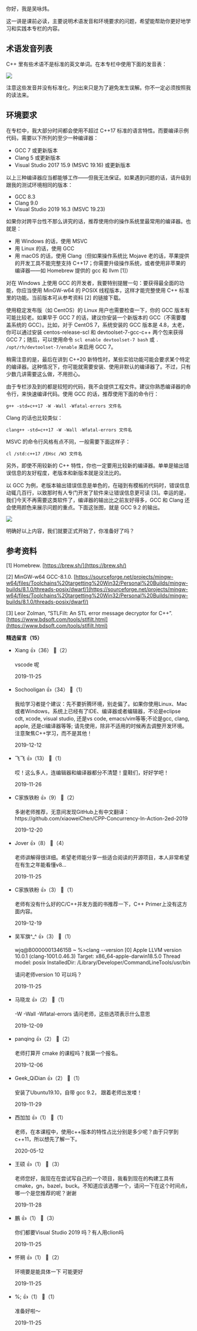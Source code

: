 你好，我是吴咏炜。

这一讲是课前必读，主要说明术语发音和环境要求的问题，希望能帮助你更好地学习和实践本专栏的内容。

## 术语发音列表

C++ 里有些术语不是标准的英文单词。在本专栏中使用下面的发音表：

![](https://static001.geekbang.org/resource/image/bc/72/bc0ee5d92ae1d741c14b8fef6fb04d72.jpg?wh=978%2A956)

注意这些发音并没有标准化，列出来只是为了避免发生误解。你不一定必须按照我的读法来。

## 环境要求

在专栏中，我大部分时间都会使用不超过 C++17 标准的语言特性。而要编译示例代码，需要以下所列的至少一种编译器：

- GCC 7 或更新版本
- Clang 5 或更新版本
- Visual Studio 2017 15.9 (MSVC 19.16) 或更新版本

以上三种编译器应当都能够工作——但我无法保证。如果遇到问题的话，请升级到跟我的测试环境相同的版本：

- GCC 8.3
- Clang 9.0
- Visual Studio 2019 16.3 (MSVC 19.23)

如果你对跨平台性不那么讲究的话，推荐使用你的操作系统里最常用的编译器。也就是：

- 用 Windows 的话，使用 MSVC
- 用 Linux 的话，使用 GCC
- 用 macOS 的话，使用 Clang（但如果操作系统比 Mojave 老的话，苹果提供的开发工具不能完整支持 C++17；你需要升级操作系统，或者使用非苹果的编译器——如 Homebrew 提供的 gcc 和 llvm \[1]）

对在 Windows 上使用 GCC 的开发者，我要特别提醒一句：要获得最全面的功能，你应当使用 MinGW-w64 的 POSIX 线程版本，这样才能完整使用 C++ 标准里的功能。当前版本可从参考资料 \[2] 的链接下载。

使用稳定发布版（如 CentOS）的 Linux 用户也需要检查一下，你的 GCC 版本有可能比较老。如果早于 GCC 7 的话，建议你安装一个新版本的 GCC（不需要覆盖系统的 GCC）。比如，对于 CentOS 7，系统安装的 GCC 版本是 4.8，太老，你可以通过安装 centos-release-scl 和 devtoolset-7-gcc-c++ 两个包来获得 GCC 7；随后，可以使用命令 `scl enable devtoolset-7 bash` 或 `. /opt/rh/devtoolset-7/enable` 来启用 GCC 7。

稍需注意的是，最后在讲到 C++20 新特性时，某些实验功能可能会要求某个特定的编译器。这种情况下，你可能就需要安装、使用非默认的编译器了。不过，只有少数几讲需要这么做，不用担心。

由于专栏涉及到的都是较短的代码，我不会提供工程文件。建议你熟悉编译器的命令行，来快速编译代码。使用 GCC 的话，推荐使用下面的命令行：

`g++ -std=c++17 -W -Wall -Wfatal-errors 文件名`

Clang 的话也比较类似：

`clang++ -std=c++17 -W -Wall -Wfatal-errors 文件名`

MSVC 的命令行风格有点不同，一般需要下面这样子：

`cl /std:c++17 /EHsc /W3 文件名`

另外，即使不用较新的 C++ 特性，你也一定要用比较新的编译器。单单是输出错误信息的友好程度，老版本和新版本就是没法比的。

以 GCC 为例，老版本输出错误信息是单色的，在碰到有模板的代码时，错误信息动辄几百行，以致那时有人专门开发了软件来让错误信息更可读 \[3]。幸运的是，我们今天不再需要这类软件了，编译器的输出比之前友好得多，GCC 和 Clang 还会使用颜色来展示问题的重点。下面这张图，就是 GCC 9.2 的输出。

![](https://static001.geekbang.org/resource/image/13/23/13fbdc8077a5a330e45c5ccdc94c2923.png?wh=1128%2A196)

明确好以上内容，我们就要正式开始了，你准备好了吗？

## 参考资料

\[1] Homebrew. [https://brew.sh/](https://brew.sh/)

\[2] MinGW-w64 GCC-8.1.0. [https://sourceforge.net/projects/mingw-w64/files/Toolchains%20targetting%20Win32/Personal%20Builds/mingw-builds/8.1.0/threads-posix/dwarf/](https://sourceforge.net/projects/mingw-w64/files/Toolchains%20targetting%20Win32/Personal%20Builds/mingw-builds/8.1.0/threads-posix/dwarf/)

\[3] Leor Zolman, “STLFilt: An STL error message decryptor for C++”. [https://www.bdsoft.com/tools/stlfilt.html](https://www.bdsoft.com/tools/stlfilt.html)
<div><strong>精选留言（15）</strong></div><ul>
<li><span>Xiang</span> 👍（36） 💬（2）<p>vscode 呢</p>2019-11-25</li><br/><li><span>Sochooligan</span> 👍（34） 💬（1）<p>我给学习者提个建议：先不要折腾环境，别走偏了。如果你使用Linux、Mac或者Windows，系统上已经有了IDE、编译器或者编辑器，不论是eclipse cdt, xcode, visual studio, 还是vs code, emacs&#47;vim等等;不论是gcc, clang, apple, 还是cl编译器等等; 请先使用，除非不适用的时候再去调整开发环境。注意聚焦C++学习，而不是其他！</p>2019-12-12</li><br/><li><span>飞飞</span> 👍（13） 💬（1）<p>哎！这么多人，连编辑器和编译器都分不清楚！童鞋们，好好学吧！</p>2019-11-26</li><br/><li><span>C家族铁粉</span> 👍（9） 💬（2）<p>多谢老师推荐，无意间发现GitHub上有中文翻译：https:&#47;&#47;github.com&#47;xiaoweiChen&#47;CPP-Concurrency-In-Action-2ed-2019</p>2019-12-20</li><br/><li><span>Jover</span> 👍（8） 💬（4）<p>老师讲解得很详细。希望老师能分享一些适合阅读的开源项目，本人非常希望在有生之年能看懂v8...</p>2019-11-25</li><br/><li><span>C家族铁粉</span> 👍（3） 💬（1）<p>老师有没有什么好的C&#47;C++并发方面的书推荐一下，C++ Primer上没有这方面内容。</p>2019-12-19</li><br/><li><span>吴军旗^_^</span> 👍（3） 💬（1）<p>wjq@B000000134615B ~ %&gt;clang --version                                                                                                                             [0]
Apple LLVM version 10.0.1 (clang-1001.0.46.3)
Target: x86_64-apple-darwin18.5.0
Thread model: posix
InstalledDir: &#47;Library&#47;Developer&#47;CommandLineTools&#47;usr&#47;bin


请问老师version 10 可以吗？</p>2019-11-25</li><br/><li><span>马晓龙</span> 👍（2） 💬（1）<p>-W -Wall -Wfatal-errors
请问老师，这些选项表示什么意思 </p>2019-12-09</li><br/><li><span>panqing</span> 👍（2） 💬（2）<p>老师打算开 cmake  的课程吗？我第一个报名。</p>2019-12-06</li><br/><li><span>Geek_QiDian</span> 👍（2） 💬（1）<p>安装了Ubuntu19.10，自带 gcc 9.2， 跟着老师出发喽！</p>2019-11-29</li><br/><li><span>西加加</span> 👍（1） 💬（1）<p>老师，在本课程中，使用c++版本的特性占比分别是多少呢？由于只学到 c++11，所以想先了解一下。</p>2020-05-12</li><br/><li><span>王硕</span> 👍（1） 💬（3）<p>老师您好，我现在在尝试写自己的一个项目，我看到现在的构建工具有cmake，gn，bazel，buck。不知道应该选哪一个，请问一下在这个时间点，哪一个是您推荐的呢？谢谢</p>2019-11-28</li><br/><li><span>鵬</span> 👍（1） 💬（3）<p>你们都要Visual Studio 2019 吗？有人用clion吗</p>2019-11-25</li><br/><li><span>怀朔</span> 👍（1） 💬（2）<p>环境要是能具体一下 可能更好</p>2019-11-25</li><br/><li><span>%;</span> 👍（1） 💬（1）<p>准备好啦～</p>2019-11-25</li><br/>
</ul>